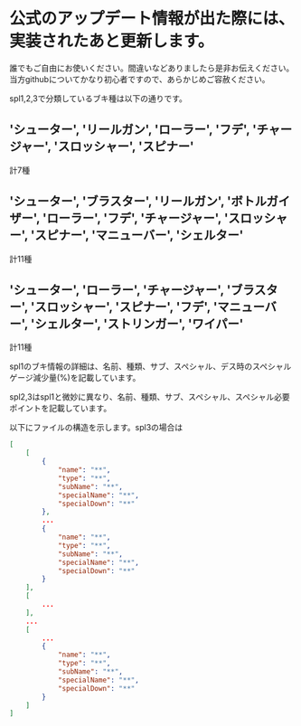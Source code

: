 # 公式のアップデート情報が出た際には、実装されたあと更新します。

誰でもご自由にお使いください。間違いなどありましたら是非お伝えください。当方githubについてかなり初心者ですので、あらかじめご容赦ください。

spl1,2,3で分類しているブキ種は以下の通りです。

## 'シューター', 'リールガン', 'ローラー', 'フデ', 'チャージャー', 'スロッシャー', 'スピナー'

計7種

## 'シューター', 'ブラスター', 'リールガン', 'ボトルガイザー', 'ローラー', 'フデ', 'チャージャー', 'スロッシャー', 'スピナー', 'マニューバー', 'シェルター'

計11種

## 'シューター', 'ローラー', 'チャージャー', 'ブラスター', 'スロッシャー', 'スピナー', 'フデ', 'マニューバー', 'シェルター', 'ストリンガー', 'ワイパー'

計11種

spl1のブキ情報の詳細は、名前、種類、サブ、スペシャル、デス時のスペシャルゲージ減少量(%)を記載しています。

spl2,3はspl1と微妙に異なり、名前、種類、サブ、スペシャル、スペシャル必要ポイントを記載しています。

以下にファイルの構造を示します。spl3の場合は

```json
[
    [
        {
            "name": "**",
            "type": "**",
            "subName": "**",
            "specialName": "**",
            "specialDown": "**"
        },
        ...
        {
            "name": "**",
            "type": "**",
            "subName": "**",
            "specialName": "**",
            "specialDown": "**"
        }
    ],
    [
        ...
    ],
    ...
    [
        ...
        {
            "name": "**",
            "type": "**",
            "subName": "**",
            "specialName": "**",
            "specialDown": "**"
        }
    ]
]
```
